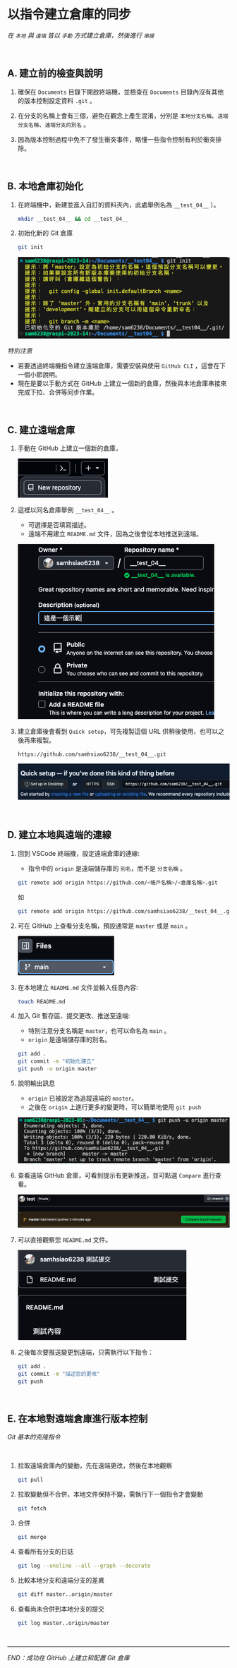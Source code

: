 # 以指令建立倉庫的同步
_在 `本地` 與 `遠端` 皆以 `手動` 方式建立倉庫，然後進行 `串接`_

</br>


## A. 建立前的檢查與說明

1. 確保在 `Documents` 目錄下開啟終端機，並檢查在 `Documents` 目錄內沒有其他的版本控制設定資料 `.git` 。

2. 在分支的名稱上會有三個，避免在觀念上產生混淆，分別是 `本地分支名稱`、`遠端分支名稱`、`遠端分支的別名` 。


3. 因為版本控制過程中免不了發生衝突事件，略懂一些指令控制有利於衝突排除。 

<br>

## B. 本地倉庫初始化

1. 在終端機中，新建並進入自訂的資料夾內，此處舉例名為 `__test_04__` ）。

   ```bash
   mkdir __test_04__ && cd __test_04__
   ```

2. 初始化新的 Git 倉庫

   ```bash
   git init
   ```

   ![](images/img_42.png)

_特別注意_

- 若要透過終端機指令建立遠端倉庫，需要安裝與使用 `GitHub CLI` ，這會在下一個小節說明。
- 現在是要以手動方式在 GitHub 上建立一個新的倉庫，然後與本地倉庫串接來完成下拉、合併等同步作業。

</br>

## C. 建立遠端倉庫

1. 手動在 GitHub 上建立一個新的倉庫，

   ![](images/img_43.png)


2. 這裡以同名倉庫舉例 `__test_04__` 。

   - 可選擇是否填寫描述。
   - 遠端不用建立 `README.md` 文件，因為之後會從本地推送到遠端。

   ![](images/img_44.png)


3. 建立倉庫後會看到 `Quick setup`，可先複製這個 URL 供稍後使用，也可以之後再來複製。

   ```plaintext
   https://github.com/samhsiao6238/__test_04__.git
   ```

   ![](images/img_45.png)

</br>

## D. 建立本地與遠端的連線

1. 回到 VSCode 終端機，設定遠端倉庫的連線:
   - 指令中的 `origin` 是遠端儲存庫的 `別名`，而不是 `分支名稱` 。

   ```bash
   git remote add origin https://github.com/<帳戶名稱>/<倉庫名稱>.git
   ```
   如
   ```bash
   git remote add origin https://github.com/samhsiao6238/__test_04__.git
   ```


2. 可在 GitHub 上查看分支名稱，預設通常是 `master` 或是 `main` 。
 
   ![](images/img_46.png)


3. 在本地建立 `README.md` 文件並輸入任意內容:

   ```bash
   touch README.md
   ```


4. 加入 Git 暫存區、提交更改、推送至遠端:

   - 特別注意分支名稱是 `master`，也可以命名為 `main` 。
   - `origin` 是遠端儲存庫的別名。


   ```bash
   git add .
   git commit -m "初始化建立"
   git push -u origin master
   ```


5. 說明輸出訊息

   - `origin` 已被設定為追蹤遠端的 `master`。
   - 之後在 `origin` 上進行更多的變更時，可以簡單地使用 `git push`
  
   ![](images/img_65.png)


6. 查看遠端 GitHub 倉庫，可看到提示有更新推送，並可點選 `Compare` 進行查看。

   ![](images/img_48.png)


7.  可以直接觀察您 `README.md` 文件。

    ![](images/img_49.png)


8.  之後每次要推送變更到遠端，只需執行以下指令：

    ```bash
    git add .
    git commit -m "描述您的更改"
    git push
    ```

</br>

## E. 在本地對遠端倉庫進行版本控制

_Git 基本的克隆指令_

<br>

1. 拉取遠端倉庫內的變動，先在遠端更改，然後在本地觀察

   ```bash
   git pull
   ```

2. 拉取變動但不合併，本地文件保持不變，需執行下一個指令才會變動

   ```bash
   git fetch
   ```


3. 合併

   ```bash
   git merge
   ```

4. 查看所有分支的日誌

   ```bash
   git log --oneline --all --graph --decorate
   ```


5. 比較本地分支和遠端分支的差異

   ```bash
   git diff master..origin/master
   ```

6. 查看尚未合併到本地分支的提交

   ```bash
   git log master..origin/master
   ```

</br>


---


_END：成功在 GitHub 上建立和配置 Git 倉庫_
